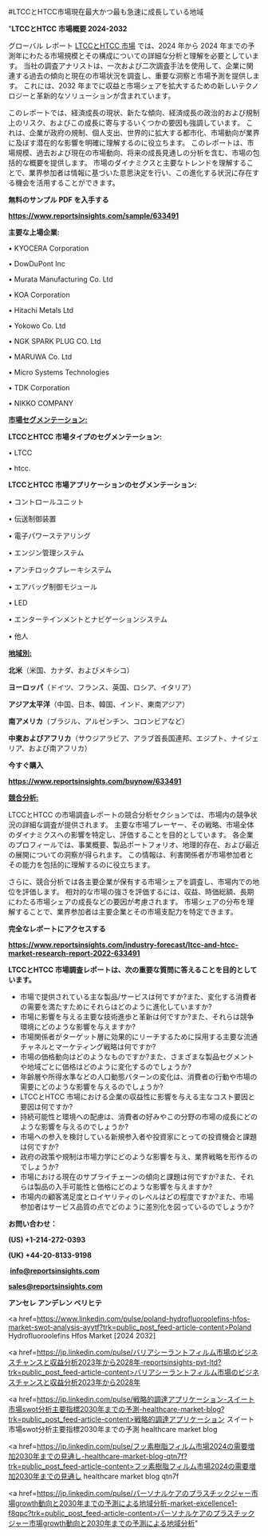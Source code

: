 #LTCCとHTCC市場現在最大かつ最も急速に成長している地域

"<strong>LTCCとHTCC 市場概要 2024-2032</strong>

グローバル レポート <a href=https://www.reportsinsights.com/sample/633491>LTCCとHTCC 市場</a> では、2024 年から 2024 年までの予測年にわたる市場規模とその構成についての詳細な分析と理解を必要としています。 当社の調査アナリストは、一次および二次調査手法を使用して、企業に関連する過去の傾向と現在の市場状況を調査し、重要な洞察と市場予測を提供します。 これには、2032 年までに収益と市場シェアを拡大​​するための新しいテクノロジーと革新的なソリューションが含まれています。

このレポートでは、経済成長の現状、新たな傾向、経済成長の政治的および規制上のリスク、およびこの成長に寄与するいくつかの要因も強調しています。 これは、企業が政府の規制、個人支出、世界的に拡大する都市化、市場動向が業界に及ぼす潜在的な影響を明確に理解するのに役立ちます。 このレポートは、市場規模、過去および現在の市場動向、将来の成長見通しの分析を含む、市場の包括的な概要を提供します。 市場のダイナミクスと主要なトレンドを理解することで、業界参加者は情報に基づいた意思決定を行い、この進化する状況に存在する機会を活用することができます。

<strong><b>無料のサンプル PDF を入手する</b></strong>

<a href=https://www.reportsinsights.com/sample/633491><strong><u>https://www.reportsinsights.com/sample/633491</u></strong></a>

<strong>主要な上場企業:</strong>

• KYOCERA Corporation

• DowDuPont Inc

• Murata Manufacturing Co. Ltd

• KOA Corporation

• Hitachi Metals Ltd

• Yokowo Co. Ltd

• NGK SPARK PLUG CO. Ltd

• MARUWA Co. Ltd

• Micro Systems Technologies

• TDK Corporation

• NIKKO COMPANY

<strong><u>市場セグメンテーション</u></strong><strong><u>:</u></strong>

<strong>LTCCとHTCC 市場タイプのセグメンテーション:</strong>

• LTCC

• htcc.

<strong>LTCCとHTCC 市場アプリケーションのセグメンテーション:</strong>

• コントロールユニット

• 伝送制御装置

• 電子パワーステアリング

• エンジン管理システム

• アンチロックブレーキシステム

• エアバッグ制御モジュール

• LED

• エンターテインメントとナビゲーションシステム

• 他人

<strong><u>地域別</u></strong><strong><u>:</u></strong>

<strong>北米</strong>（米国、カナダ、およびメキシコ）

<strong>ヨーロッパ</strong>（ドイツ、フランス、英国、ロシア、イタリア）

<strong>アジア太平洋</strong>（中国、日本、韓国、インド、東南アジア）

<strong>南アメリカ</strong>（ブラジル、アルゼンチン、コロンビアなど）

<strong>中東およびアフリカ</strong>（サウジアラビア、アラブ首長国連邦、エジプト、ナイジェリア、および南アフリカ）

<strong>今すぐ購入</strong>

<a href=https://www.reportsinsights.com/buynow/633491><strong><u>https://www.reportsinsights.com/buynow/633491</u></strong></a>

<strong><u>競合分析:</u></strong>

LTCCとHTCC の市場調査レポートの競合分析セクションでは、市場内の競争状況の詳細な調査が提供されます。 主要な市場プレーヤー、その戦略、市場全体のダイナミクスへの影響を特定し、評価することを目的としています。 各企業のプロフィールでは、事業概要、製品ポートフォリオ、地理的存在、および最近の展開についての洞察が得られます。 この情報は、利害関係者が市場参加者とその能力を包括的に理解するのに役立ちます。

さらに、競合分析では各主要企業が保有する市場シェアを調査し、市場内での地位を評価します。 相対的な市場の強さを評価するには、収益、時価総額、長期にわたる市場シェアの成長などの要因が考慮されます。 市場シェアの分布を理解することで、業界参加者は主要企業とその市場支配力を特定できます。

<strong>完全なレポートにアクセスする</strong>

<a href=https://www.reportsinsights.com/industry-forecast/ltcc-and-htcc-market-research-report-2022-633491><strong><u><b>https://www.reportsinsights.com/industry-forecast/ltcc-and-htcc-market-research-report-2022-633491</b></u></strong></a>

<strong><b>LTCCとHTCC 市場調査レポートは、次の重要な質問に答えることを目的としています。</b></strong>
<ul>
  <li>市場で提供されている主な製品/サービスは何ですか?また、変化する消費者の需要を満たすためにそれらはどのように進化していますか?</li>
  <li>市場に影響を与える主要な技術進歩と革新は何ですか?また、それらは競争環境にどのような影響を与えますか?</li>
  <li>市場関係者がターゲット層に効果的にリーチするために採用する主要な流通チャネルとマーケティング戦略は何ですか?</li>
  <li>市場の価格動向はどのようなものですか?また、さまざまな製品セグメントや地域ごとに価格はどのように変化するのでしょうか?</li>
  <li>年齢層や所得水準などの人口動態パターンの変化は、消費者の行動や市場の需要にどのような影響を与えるのでしょうか?</li>
  <li>LTCCとHTCC 市場における企業の収益性に影響を与える主なコスト要因と要因は何ですか?</li>
  <li>持続可能性と環境への配慮は、消費者の好みやこの分野の市場の成長にどのような影響を与えるのでしょうか?</li>
  <li>市場への参入を検討している新規参入者や投資家にとっての投資機会と課題は何ですか?</li>
  <li>政府の政策や規制は市場力学にどのような影響を与え、業界戦略を形作るのでしょうか?</li>
  <li>市場における現在のサプライチェーンの傾向と課題は何ですか?また、それらは製品の入手可能性と価格にどのような影響を与えますか?</li>
  <li>市場内の顧客満足度とロイヤリティのレベルはどの程度ですか?また、市場参加者はサービス品質の点でどのように差別化を図っているのでしょうか?</li>
</ul>
<strong>お問い合わせ：</strong>

<strong>(US) +1-214-272-0393</strong>

<strong>(UK) +44-20-8133-9198</strong>

<strong> </strong><a href=info@reportsinsights.com><strong><u>info@reportsinsights.com</u></strong></a>

<a href=sales@reportsinsights.com><strong><u>sales@reportsinsights.com</u></strong></a>

<strong>アンセレ アンデレン ベリヒテ</strong>

<a href=https://www.linkedin.com/pulse/poland-hydrofluoroolefins-hfos-market-swot-analysis-ayytf?trk=public_post_feed-article-content>Poland Hydrofluoroolefins Hfos Market [2024 2032]</a>

<a href=https://jp.linkedin.com/pulse/バリアシーラントフィルム市場のビジネスチャンスと収益分析2023年から2028年-reportsinsights-pvt-ltd?trk=public_post_feed-article-content>バリアシーラントフィルム市場のビジネスチャンスと収益分析2023年から2028年</a>

<a href=https://jp.linkedin.com/pulse/戦略的調達アプリケーション-スイート市場swot分析主要指標2030年までの予測-healthcare-market-blog?trk=public_post_feed-article-content>戦略的調達アプリケーション スイート市場swot分析主要指標2030年までの予測 healthcare market blog</a>

<a href=https://jp.linkedin.com/pulse/フッ素樹脂フィルム市場2024の需要増加2030年までの見通し-healthcare-market-blog-qtn7f?trk=public_post_feed-article-content>フッ素樹脂フィルム市場2024の需要増加2030年までの見通し healthcare market blog qtn7f</a>

<a href=https://jp.linkedin.com/pulse/パーソナルケアのプラスチックジャー市場growth動向と2030年までの予測による地域分析-market-excellence1-f8qpc?trk=public_post_feed-article-content>パーソナルケアのプラスチックジャー市場growth動向と2030年までの予測による地域分析</a>"
